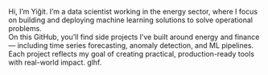 Hi, I’m Yiğit. 
I’m a data scientist working in the energy sector, where I focus on building and deploying machine learning solutions to solve operational problems.  
On this GitHub, you’ll find side projects I’ve built around energy and finance — including time series forecasting, anomaly detection, and ML pipelines.  
Each project reflects my goal of creating practical, production-ready tools with real-world impact.
glhf.
